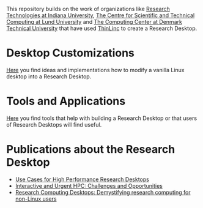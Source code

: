 This repository builds on the work of organizations like [Research Technologies at Indiana University](https://kb.iu.edu/d/apum), [The Centre for Scientific and Technical Computing at Lund University](https://www.lunarc.lu.se/) and [The Computing Center at Denmark Technical University](https://www.hpc.dtu.dk/) that have used [ThinLinc](https://www.cendio.com/) to create a Research Desktop. 

# Desktop Customizations
[Here](./DesktopCustomizations/README.md) you find ideas and implementations how to modify a vanilla Linux desktop into a Research Desktop.

# Tools and Applications
[Here](./ToolsAndApplications/README.md) you find tools that help with building a Research Desktop or that users of Research Desktops will find useful.

# Publications about the Research Desktop
- [Use Cases for High Performance Research Desktops](https://arxiv.org/abs/2404.03298)
- [Interactive and Urgent HPC: Challenges and Opportunities](https://arxiv.org/abs/2401.14550)
- [Research Computing Desktops: Demystifying research computing for non-Linux users](https://dl.acm.org/doi/10.1145/3332186.3332206)


